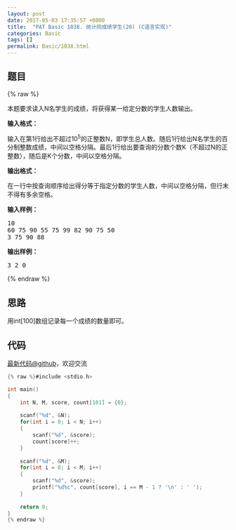 ```yaml
---
layout: post
date: 2017-05-03 17:35:57 +0800
title:  "PAT Basic 1038. 统计同成绩学生(20) (C语言实现)"
categories: Basic
tags: []
permalink: Basic/1038.html
---
```


## 题目

{% raw %}<div id="problemContent">
<p>
本题要求读入N名学生的成绩，将获得某一给定分数的学生人数输出。</p>
<p><b>
输入格式：
</b></p>
<p>
输入在第1行给出不超过10<sup>5</sup>的正整数N，即学生总人数。随后1行给出N名学生的百分制整数成绩，中间以空格分隔。最后1行给出要查询的分数个数K（不超过N的正整数），随后是K个分数，中间以空格分隔。
</p>
<p><b>
输出格式：
</b></p>
<p>
在一行中按查询顺序给出得分等于指定分数的学生人数，中间以空格分隔，但行末不得有多余空格。
</p>
<b>输入样例：</b><pre>
10
60 75 90 55 75 99 82 90 75 50
3 75 90 88
</pre>
<b>输出样例：</b><pre>
3 2 0
</pre>
</div>{% endraw %}

## 思路

用int[100]数组记录每一个成绩的数量即可。

## 代码

[最新代码@github](https://github.com/OliverLew/PAT/blob/master/PATBasic/1038.c)，欢迎交流
```c
{% raw %}#include <stdio.h>

int main()
{
    int N, M, score, count[101] = {0};
    
    scanf("%d", &N);
    for(int i = 0; i < N; i++)
    {
        scanf("%d", &score);
        count[score]++;
    }
    
    scanf("%d", &M);
    for(int i = 0; i < M; i++)
    {
        scanf("%d", &score);
        printf("%d%c", count[score], i == M - 1 ? '\n' : ' ');
    }
    
    return 0;
}
{% endraw %}
```
